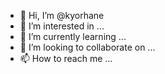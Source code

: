 - 👋 Hi, I’m @kyorhane
- 👀 I’m interested in ...
- 🌱 I’m currently learning ...
- 💞️ I’m looking to collaborate on ...
- 📫 How to reach me ...

<!---
kyorhane/kyorhane is a ✨ special ✨ repository because its `README.md` (this file) appears on your GitHub profile.
You can click the Preview link to take a look at your changes.
--->
